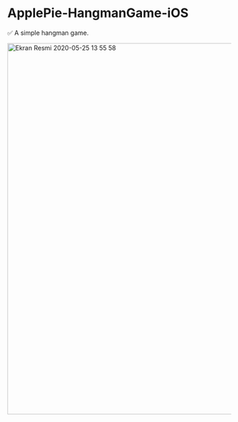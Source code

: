 # ApplePie-HangmanGame-iOS

✅ A simple hangman game.


<img width="836" alt="Ekran Resmi 2020-05-25 13 55 58" src="https://user-images.githubusercontent.com/32302808/82806958-89585180-9e8f-11ea-9a82-5e71a717e869.png">
